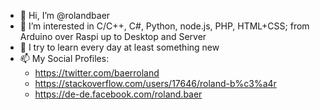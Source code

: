 - 👋 Hi, I’m @rolandbaer
- 👀 I’m interested in C/C++, C#, Python, node.js, PHP, HTML+CSS; from Arduino over Raspi up to Desktop and Server
- 🌱 I try to learn every day at least something new
- 📫 My Social Profiles:
    -  <https://twitter.com/baerroland>
    -  <https://stackoverflow.com/users/17646/roland-b%c3%a4r>
    -  <https://de-de.facebook.com/roland.baer>

<!---
rolandbaer/rolandbaer is a ✨ special ✨ repository because its `README.md` (this file) appears on your GitHub profile.
You can click the Preview link to take a look at your changes.
--->
